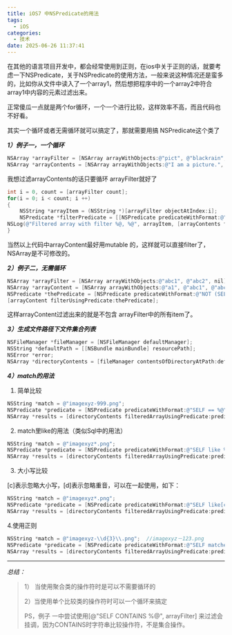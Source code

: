 ```yaml
---
title: iOS7 中NSPredicate的用法
tags:
  - iOS
categories:
  - 技术
date: 2025-06-26 11:37:41
---
```


在其他的语言项目开发中，都会经常使用到正则，在ios中关于正则的话，就要考虑一下NSPredicate，关于NSPredicate的使用方法，一般来说这种情况还是蛮多的，比如你从文件中读入了一个array1，然后想把程序中的一个array2中符合array1中内容的元素过滤出来。

正常傻瓜一点就是两个for循环，一个一个进行比较，这样效率不高，而且代码也不好看。

其实一个循环或者无需循环就可以搞定了，那就需要用搞 NSPredicate这个类了

***1）例子一，一个循环***

```objectivec
NSArray *arrayFilter = [NSArray arrayWithObjects:@"pict", @"blackrain", @"ip", nil];
NSArray *arrayContents = [NSArray arrayWithObjects:@"I am a picture.", @"I am a guy", @"I am gagaga", @"ipad", @"iphone", nil];
```

我想过滤arrayContents的话只要循环 arrayFilter就好了

```objectivec
int i = 0, count = [arrayFilter count];
for(i = 0; i < count; i ++)
{
    NSString *arrayItem = (NSString *)[arrayFilter objectAtIndex:i];
    NSPredicate *filterPredicate = [[NSPredicate predicateWithFormat:@"SELF CONTAINS %@", arrayItem];
NSLog(@"Filtered array with filter %@, %@", arrayItem, [arrayContents filteredArrayUsingPredicate:filterPredicate]);
}
```

当然以上代码中arrayContent最好用mutable 的，这样就可以直接filter了，NSArray是不可修改的。

***2）例子二，无需循环***

```objectivec
NSArray *arrayFilter = [NSArray arrayWithObjects:@"abc1", @"abc2", nil];
NSArray *arrayContent = [NSArray arrayWithObjects:@"a1", @"abc1", @"abc4", @"abc2", nil];
NSPredicate *thePredicate = [NSPredicate predicateWithFormat:@"NOT (SELF in %@)", arrayFilter];
[arrayContent filterUsingPredicate:thePredicate];
```

这样arrayContent过滤出来的就是不包含 arrayFilter中的所有item了。

***3）生成文件路径下文件集合列表***

```objectivec
NSFileManager *fileManager = [NSFileManager defaultManager];
NSString *defaultPath = [[NSBundle mainBundle] resourcePath];
NSError *error;
NSArray *directoryContents = [fileManager contentsOfDirectoryAtPath:defaultPath error:&error]
```

***4）match的用法***

1. 简单比较

```objectivec
NSString *match = @"imagexyz-999.png";
NSPredicate *predicate = [NSPredicate predicateWithFormat:@"SELF == %@", match];
NSArray *results = [directoryContents filteredArrayUsingPredicate:predicate]; 
```

2. match里like的用法（类似Sql中的用法）

```objectivec
NSString *match = @"imagexyz*.png";
NSPredicate *predicate = [NSPredicate predicateWithFormat:@"SELF like %@", match];
NSArray *results = [directoryContents filteredArrayUsingPredicate:predicate]; 
```

3. 大小写比较

[c]表示忽略大小写，[d]表示忽略重音，可以在一起使用，如下：

```objectivec
NSString *match = @"imagexyz*.png";
NSPredicate *predicate = [NSPredicate predicateWithFormat:@"SELF like[cd] %@", match];
NSArray *results = [directoryContents filteredArrayUsingPredicate:predicate]; 
```

4.使用正则

```objectivec
NSString *match = @"imagexyz-\\d{3}\\.png";  //imagexyz－123.png
NSPredicate *predicate = [NSPredicate predicateWithFormat:@"SELF matches %@", match];
NSArray *results = [directoryContents filteredArrayUsingPredicate:predicate]; 
```

---

*总结：*

> 1） 当使用聚合类的操作符时是可以不需要循环的
>
> 2）当使用单个比较类的操作符时可以一个循环来搞定
>
> PS，例子 一中尝试使用[@"SELF CONTAINS %@", arrayFilter] 来过滤会挂调，因为CONTAINS时字符串比较操作符，不是集合操作。

